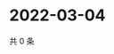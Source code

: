 # 2022-03-04

共 0 条

<!-- BEGIN WEIBO -->
<!-- 最后更新时间 Fri Mar 04 2022 18:10:21 GMT+0800 (China Standard Time) -->

<!-- END WEIBO -->
